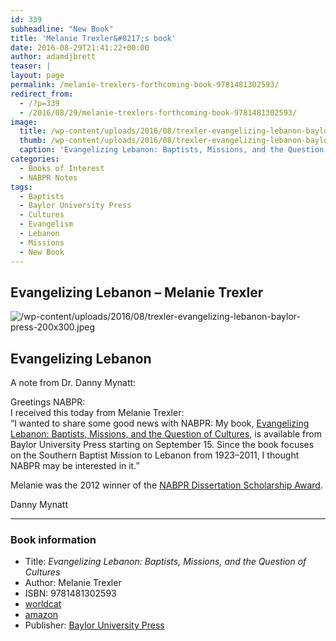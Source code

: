 ```yaml
---
id: 339
subheadline: "New Book"
title: 'Melanie Trexler&#8217;s book'
date: 2016-08-29T21:41:22+00:00
author: adamdjbrett
teaser: |
layout: page
permalink: /melanie-trexlers-forthcoming-book-9781481302593/
redirect_from:
  - /?p=339
  - /2016/08/29/melanie-trexlers-forthcoming-book-9781481302593/
image:
  title: /wp-content/uploads/2016/08/trexler-evangelizing-lebanon-baylor-press.jpeg
  thumb: /wp-content/uploads/2016/08/trexler-evangelizing-lebanon-baylor-press-150x150.jpeg
  caption: 'Evangelizing Lebanon: Baptists, Missions, and the Question of Cultures by Melanie Trexler'
categories:
  - Books of Interest
  - NABPR Notes
tags:
  - Baptists
  - Baylor University Press
  - Cultures
  - Evangelism
  - Lebanon
  - Missions
  - New Book
---
```

## Evangelizing Lebanon &#8211; Melanie Trexler

![/wp-content/uploads/2016/08/trexler-evangelizing-lebanon-baylor-press-200x300.jpeg](https://www.baylorpress.com/9781481302593/evangelizing-lebanon/)


## Evangelizing Lebanon

<!--more-->

A note from Dr. Danny Mynatt:

Greetings NABPR:  
I received this today from Melanie Trexler:  
“I wanted to share some good news with NABPR: My book, [Evangelizing Lebanon: Baptists, Missions, and the Question of Cultures](http://www.baylorpress.com/Book/482/Evangelizing_Lebanon.html), is available from Baylor University Press starting on September 15. Since the book focuses on the Southern Baptist Mission to Lebanon from 1923–2011, I thought NABPR may be interested in it.”

Melanie was the 2012 winner of the [NABPR Dissertation Scholarship Award](/disssertation/).

Danny Mynatt

***

### Book information

- Title: _Evangelizing Lebanon: Baptists, Missions, and the Question of Cultures_  
- Author: Melanie Trexler  
- ISBN: 9781481302593
- [worldcat](http://www.worldcat.org/title/evangelizing-lebanon-baptists-missions-and-the-question-of-cultures/oclc/937368061&referer=brief_results)
- [amazon](https://www.amazon.com/Evangelizing-Lebanon-Baptists-Missions-Question/dp/1481302590/ref=sr_1_1?ie=UTF8&qid=1472506700&sr=8-1&keywords=9781481302593)  
- Publisher: [Baylor University Press](https://www.baylorpress.com/9781481302593/evangelizing-lebanon/)
